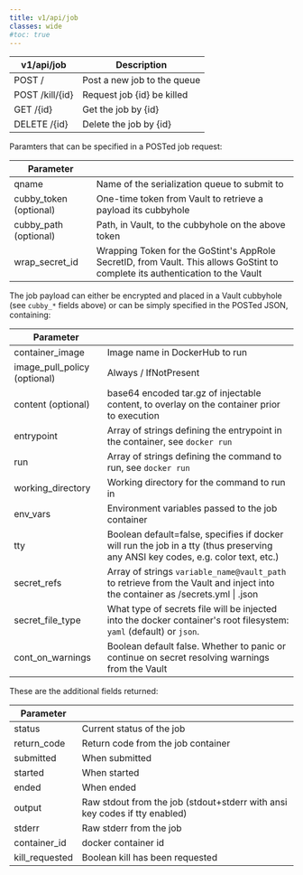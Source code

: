 ```yaml
---
title: v1/api/job
classes: wide
#toc: true
---
```


|v1/api/job | Description                          |
|-------|--------------------------------------|
| POST / | Post a new job to the queue         |
| POST /kill/{id} | Request job {id} be killed |
| GET /{id} | Get the job by {id}              |
| DELETE /{id} | Delete the job by {id}        |

Paramters that can be specified in a POSTed job request:

| Parameter | |
|-----------|-|
| qname     | Name of the serialization queue to submit to |
| cubby_token (optional) | One-time token from Vault to retrieve a payload its cubbyhole |
| cubby_path (optional) | Path, in Vault, to the cubbyhole on the above token |
| wrap_secret_id | Wrapping Token for the GoStint's AppRole SecretID, from Vault.  This allows GoStint to complete its authentication to the Vault |

The job payload can either be encrypted and placed in a Vault cubbyhole
(see `cubby_*` fields above) or can be simply specified in the POSTed JSON,
containing:

| Parameter | |
|-----------|-|
| container_image | Image name in DockerHub to run |
| image_pull_policy (optional) | Always / IfNotPresent |
| content (optional) | base64 encoded tar.gz of injectable content, to overlay on the container prior to execution |
| entrypoint | Array of strings defining the entrypoint in the container, see `docker run`|
| run | Array of strings defining the command to run, see `docker run`|
| working_directory | Working directory for the command to run in |
| env_vars | Environment variables passed to the job container |
| tty | Boolean default=false, specifies if docker will run the job in a tty (thus preserving any ANSI key codes, e.g. color text, etc.) |
| secret_refs | Array of strings `variable_name@vault_path` to retrieve from the Vault and inject into the container as /secrets.yml \| .json |
| secret_file_type | What type of secrets file will be injected into the docker container's root filesystem: `yaml` (default) or `json`. |
| cont_on_warnings | Boolean default false. Whether to panic or continue on secret resolving warnings from the Vault |

These are the additional fields returned:

| Parameter | |
|-----------|-|
| status | Current status of the job |
| return_code | Return code from the job container |
| submitted | When submitted |
| started |  When started |
| ended | When ended |
| output | Raw stdout from the job (stdout+stderr with ansi key codes if tty enabled) |
| stderr | Raw stderr from the job |
| container_id | docker container id |
| kill_requested | Boolean kill has been requested |
